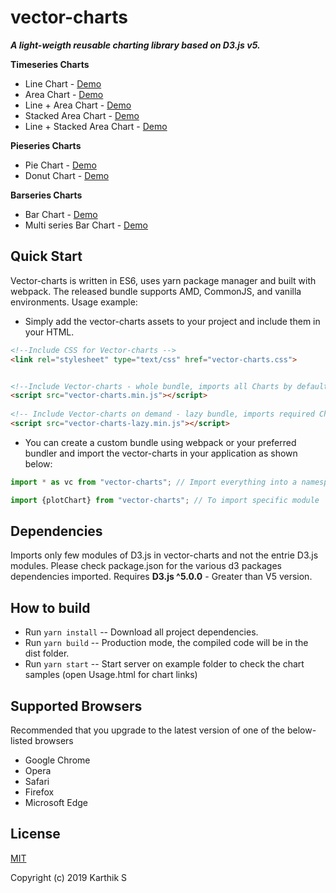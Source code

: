 # vector-charts
***A light-weigth reusable charting library based on D3.js v5.***



**Timeseries Charts**
* Line Chart - [Demo](https://jsfiddle.net/46jtemnd/2/)
* Area Chart - [Demo](https://jsfiddle.net/46jtemnd/3/)
* Line + Area Chart - [Demo](https://jsfiddle.net/38q9n1vx/)
* Stacked Area Chart - [Demo](https://jsfiddle.net/46jtemnd/4/)
* Line + Stacked Area Chart - [Demo](https://jsfiddle.net/1scrhgb8/)

**Pieseries Charts**
* Pie Chart - [Demo](https://jsfiddle.net/46jtemnd/5/)
* Donut Chart - [Demo](https://jsfiddle.net/46jtemnd/6/)

**Barseries Charts**
* Bar Chart - [Demo](https://jsfiddle.net/46jtemnd/8/)
* Multi series Bar Chart - [Demo](https://jsfiddle.net/46jtemnd/7/)



## Quick Start
Vector-charts is written in ES6, uses yarn package manager and built with webpack.
The released bundle supports AMD, CommonJS, and vanilla environments.
Usage example:
* Simply add the vector-charts assets to your project and include them in your HTML.
```html
<!--Include CSS for Vector-charts -->
<link rel="stylesheet" type="text/css" href="vector-charts.css">


<!--Include Vector-charts - whole bundle, imports all Charts by default -->
<script src="vector-charts.min.js"></script>  
          
<!-- Include Vector-charts on demand - lazy bundle, imports required Charts based on demand and usage -->         
<script src="vector-charts-lazy.min.js"></script>

``` 

* You can create a custom bundle using webpack or your preferred bundler and import the vector-charts
in your application as shown below:
```js
import * as vc from "vector-charts"; // Import everything into a namespace (here, vc):

import {plotChart} from "vector-charts"; // To import specific module

```

## Dependencies
Imports only few modules of D3.js in vector-charts and not the entrie D3.js modules.
Please check package.json for the various d3 packages dependencies imported.
Requires **D3.js ^5.0.0** - Greater than V5 version.


## How to build
* Run ```yarn install``` -- Download all project dependencies.
* Run ```yarn build``` -- Production mode, the compiled code will be in the dist folder.
* Run ```yarn start``` -- Start server on example folder to check the chart samples (open Usage.html for chart links)


## Supported Browsers
Recommended that you upgrade to the latest version of one of the below-listed browsers
- Google Chrome
- Opera
- Safari
- Firefox
- Microsoft Edge


## License
[MIT](LICENSE)

Copyright (c) 2019 Karthik S

